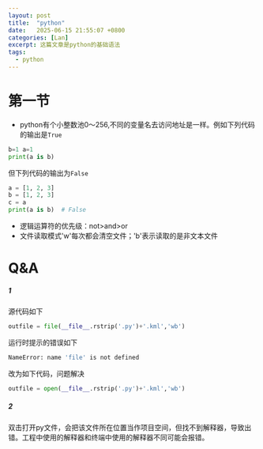```yaml
---
layout: post
title:  "python"
date:   2025-06-15 21:55:07 +0800
categories: [Lan]
excerpt: 这篇文章是python的基础语法
tags:
  - python
---
```



# 第一节

* python有个小整数池0～256,不同的变量名去访问地址是一样。例如下列代码的输出是`True`

```Python
b=1 a=1
print(a is b)
```

但下列代码的输出为`False`

```python
a = [1, 2, 3]
b = [1, 2, 3]
c = a
print(a is b)  # False
```

* 逻辑运算符的优先级：not>and>or
* 文件读取模式'w'每次都会清空文件；'b'表示读取的是非文本文件

# Q&A

##### 1

源代码如下

```python
outfile = file(__file__.rstrip('.py')+'.kml','wb')
```

运行时提示的错误如下

```bash
NameError: name 'file' is not defined
```

改为如下代码，问题解决

```python
outfile = open(__file__.rstrip('.py')+'.kml','wb')
```

##### 2

双击打开py文件，会把该文件所在位置当作项目空间，但找不到解释器，导致出错。工程中使用的解释器和终端中使用的解释器不同可能会报错。
